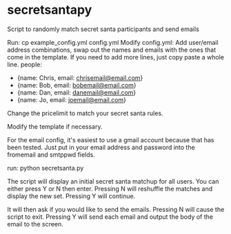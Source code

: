 # secretsantapy
Script to randomly match secret santa participants and send emails

Run: cp example_config.yml config.yml
Modify config.yml:
Add user/email address combinations, swap out the names and emails with the ones that come in the template. If you need to add more lines, just copy paste a whole line.
people:
  - {name: Chris, email: chrisemail@email.com}
  - {name: Bob, email: bobemail@email.com}
  - {name: Dan, email: danemail@email.com}
  - {name: Jo, email: joemail@email.com}
  
Change the pricelimit to match your secret santa rules.
  
Modify the template if necessary.
 
For the email config, it's easiest to use a gmail account because that has been tested. Just put in your email address and password into the fromemail and smtppwd fields.

run: python secretsanta.py

The script will display an initial secret santa matchup for all users. You can either press Y or N then enter. Pressing N will reshuffle the matches and display the new set. Pressing Y will continue.

It will then ask if you would like to send the emails. Pressing N will cause the script to exit. Pressing Y will send each email and output the body of the email to the screen.

